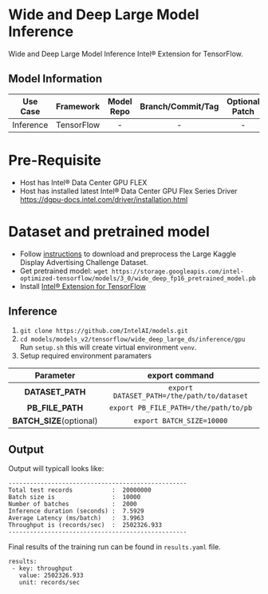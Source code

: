 # Wide and Deep Large Model Inference

Wide and Deep Large Model Inference Intel® Extension for TensorFlow.

## Model Information

| **Use Case** | **Framework** | **Model Repo** | **Branch/Commit/Tag** | **Optional Patch** |
|:---:| :---: |:--------------:|:---------------------:|:------------------:|
|  Inference   |  TensorFlow   |       -        |           -           |         -          |

# Pre-Requisite

* Host has Intel® Data Center GPU FLEX
* Host has installed latest Intel® Data Center GPU Flex Series
  Driver https://dgpu-docs.intel.com/driver/installation.html
# Dataset and pretrained model
* Follow [instructions](https://github.com/IntelAI/models/tree/master/datasets/large_kaggle_advertising_challenge/README.md) to download and preprocess the Large Kaggle Display Advertising Challenge Dataset.
* Get pretrained model: `wget https://storage.googleapis.com/intel-optimized-tensorflow/models/3_0/wide_deep_fp16_pretrained_model.pb`
* Install [Intel® Extension for TensorFlow](https://pypi.org/project/intel-extension-for-tensorflow/)

## Inference

1. `git clone https://github.com/IntelAI/models.git`
2. `cd models/models_v2/tensorflow/wide_deep_large_ds/inference/gpu`
 Run `setup.sh` this will create virtual environment `venv`.
3. Setup required environment paramaters
 
|      **Parameter**       |                      **export command**                       |
|:------------------------:|:-------------------------------------------------------------:|
|     **DATASET_PATH**     |          `export DATASET_PATH=/the/path/to/dataset`           |
|     **PB_FILE_PATH**     |             `export PB_FILE_PATH=/the/path/to/pb`             |
| **BATCH_SIZE**(optional) |          `export BATCH_SIZE=10000`                            |

## Output

Output will typicall looks like:

```
--------------------------------------------------
Total test records           :  20000000
Batch size is                :  10000
Number of batches            :  2000
Inference duration (seconds) :  7.5929
Average Latency (ms/batch)   :  3.9963
Throughput is (records/sec)  :  2502326.933
--------------------------------------------------
```

Final results of the training run can be found in `results.yaml` file.

```
results:
 - key: throughput
   value: 2502326.933
   unit: records/sec
```
